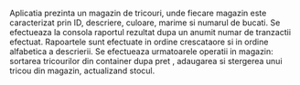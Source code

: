 Aplicatia prezinta un magazin de tricouri, unde fiecare magazin este caracterizat prin ID, descriere, culoare, marime si numarul de bucati. Se efectueaza la consola raportul rezultat dupa un anumit numar de tranzactii efectuat. Rapoartele sunt efectuate in ordine crescataore si in ordine alfabetica a descrierii. 
Se efectueaza urmatoarele operatii in magazin: sortarea tricourilor din container dupa pret , adaugarea si stergerea unui tricou din magazin, actualizand stocul.
